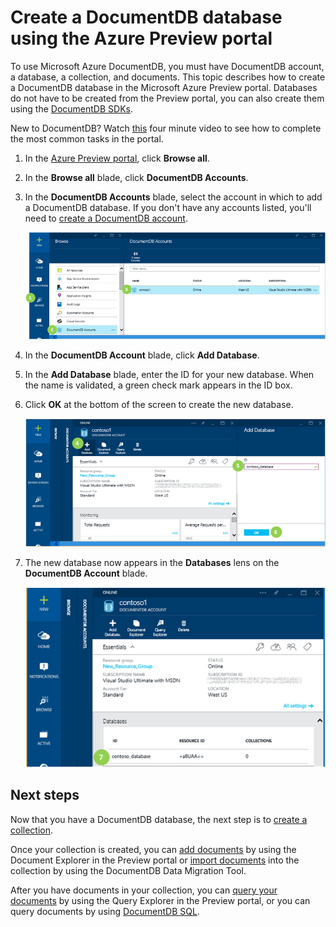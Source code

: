 <properties 
	pageTitle="Create a DocumentDB database | Azure" 
	description="Learn how to create a DocumentDB NoSQL database using the Azure Preview portal." 
	services="documentdb" 
	authors="mimig1" 
	manager="jhubbard" 
	editor="monicar" 
	documentationCenter=""/>

<tags 
	ms.service="documentdb" 
	ms.workload="data-services" 
	ms.tgt_pltfrm="na" 
	ms.devlang="na" 
	ms.topic="get-started-article" 
	ms.date="05/21/2015" 
	ms.author="mimig"/>

# Create a DocumentDB database using the Azure Preview portal

To use Microsoft Azure DocumentDB, you must have DocumentDB account, a database, a collection, and documents.  This topic describes how to create a DocumentDB database in the Microsoft Azure Preview portal. Databases do not have to be created from the Preview portal, you can also create them using the [DocumentDB SDKs](https://msdn.microsoft.com/library/azure/dn781482.aspx).

New to DocumentDB?  Watch [this](http://azure.microsoft.com/documentation/videos/create-documentdb-on-azure/) four minute video to see how to complete the most common tasks in the portal.

1.  In the [Azure Preview portal](https://portal.azure.com/), click **Browse all**.

2.  In the **Browse all** blade, click **DocumentDB Accounts**.

3.  In the **DocumentDB Accounts** blade, select the account in which to add a DocumentDB database. If you don't have any accounts listed, you'll need to [create a DocumentDB account](documentdb-create-account.md).
    
    ![Screen shot highlighting the Browse button, DocumentDB Accounts on the Browse blade, and a DocumentDB account on the DocumentDB Accounts blade](./media/documentdb-create-database/docdb-database-creation-1-3.png)

4. In the **DocumentDB Account** blade, click **Add Database**.

5. In the **Add Database** blade, enter the ID for your new database. When the name is validated, a green check mark appears in the ID box.

6. Click **OK** at the bottom of the screen to create the new database. 

	![Screen shot highlighting the Add Database button on the DocumentDB Account blade, the ID box on the Add Database blade, and the OK button](./media/documentdb-create-database/docdb-database-creation-4-6.png)

8. The new database now appears in the **Databases** lens on the **DocumentDB Account** blade.
 
	![Screen shot of the new database in the DocumentDB Account blade](./media/documentdb-create-database/docdb-database-creation-7.png)

## Next steps

Now that you have a DocumentDB database, the next step is to [create a collection](documentdb-create-collection.md).

Once your collection is created, you can [add documents](../documentdb-view-json-document-explorer.md) by using the Document Explorer in the Preview portal or [import documents](documentdb-import-data.md) into the collection by using the DocumentDB Data Migration Tool. 

After you have documents in your collection, you can [query your documents](documentdb-query-collections-query-explorer.md) by using the Query Explorer in the Preview portal, or you can query documents by using [DocumentDB SQL](documentdb-sql-query.md). 